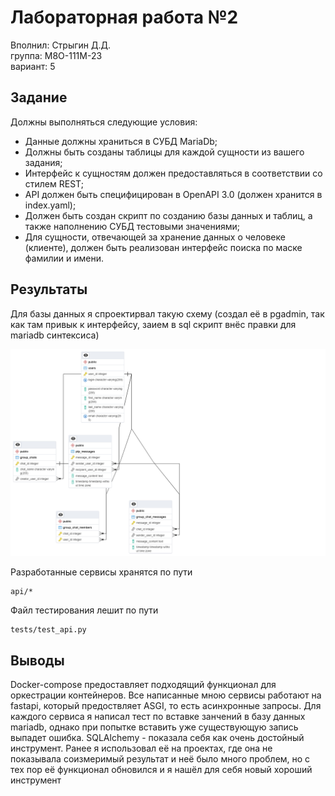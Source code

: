 # Лабораторная работа №2

Вполнил: Стрыгин Д.Д.\
группа: М8О-111М-23\
вариант: 5

## Задание

Должны выполняться следующие условия:
-  Данные должны храниться в СУБД MariaDb;
-  Должны быть созданы таблицы для каждой сущности из вашего задания;
-  Интерфейс к сущностям должен предоставляться в соответствии со стилем REST;
-  API должен быть специфицирован в OpenAPI 3.0 (должен хранится в index.yaml);
-  Должен быть создан скрипт по созданию базы данных и таблиц, а также наполнению СУБД тестовыми значениями;
-  Для сущности, отвечающей за хранение данных о человеке (клиенте), должен быть реализован интерфейс поиска по маске фамилии и имени.

## Результаты

Для базы данных я спроектирвал такую схему (создал её в pgadmin, так как там привык к интерфейсу, заием в sql скрипт внёс правки для mariadb синтексиса)

![](./diagrams/out/mariadb.png)

Разработанные сервисы хранятся по пути
```
api/*
```
Файл тестирования лешит по пути
```
tests/test_api.py
```

## Выводы
Docker-compose предоставляет подходящий функционал для оркестрации контейнеров. Все написанные мною сервисы работают на fastapi, который предоствляет ASGI, то есть асинхронные запросы. Для каждого сервиса я написал тест по вставке занчений в базу данных mariadb, однако при попытке вставить уже существующую запись выпадет ошибка. SQLAlchemy - показала себя как очень достойный инструмент. Ранее я использовал её на проектах, где она не показывала соизмеримый результат и неё было много проблем, но с тех пор её функционал обновился и я нашёл для себя новый хороший инструмент
